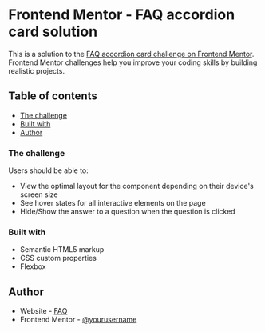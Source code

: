 # Frontend Mentor - FAQ accordion card solution

This is a solution to the [FAQ accordion card challenge on Frontend Mentor](https://www.frontendmentor.io/challenges/faq-accordion-card-XlyjD0Oam). Frontend Mentor challenges help you improve your coding skills by building realistic projects. 

## Table of contents

  - [The challenge](#the-challenge)
  - [Built with](#built-with)
- [Author](#author)



### The challenge

Users should be able to:

- View the optimal layout for the component depending on their device's screen size
- See hover states for all interactive elements on the page
- Hide/Show the answer to a question when the question is clicked


### Built with

- Semantic HTML5 markup
- CSS custom properties
- Flexbox


## Author

- Website - [FAQ](https://www.joatancarlos.github.io/faq-accordion)
- Frontend Mentor - [@yourusername](https://www.frontendmentor.io/profile/Joatancarlos)